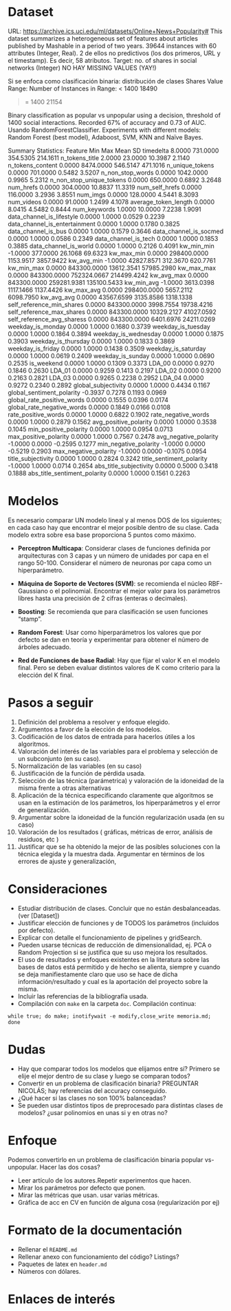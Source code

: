 # Dataset

URL: https://archive.ics.uci.edu/ml/datasets/Online+News+Popularity#
This dataset summarizes a heterogeneous set of features about articles published by Mashable in a period of two years.
39644 instances with 60 attributes (Integer, Real). 2 de ellos no predictivos (los dos primeros, URL y el timestamp). Es decir, 58 atributos.
Target: no. of shares in social networks (Integer)
NO HAY MISSING VALUES (YAY!)

Si se enfoca como clasificación binaria: distribución de clases
Shares Value Range:   Number of Instances in Range:
   <  1400            18490
   >= 1400            21154

Binary classification as popular vs unpopular using a decision, threshold of 1400 social interactions. Recorded 67% of accuracy and 0.73 of AUC. Usando RandomForestClassifier.
Experiments with different models: Random Forest (best model),
             Adaboost, SVM, KNN and Naïve Bayes.

Summary Statistics:
                       Feature       Min          Max         Mean           SD
                     timedelta    8.0000     731.0000     354.5305     214.1611
                n_tokens_title    2.0000      23.0000      10.3987       2.1140
              n_tokens_content    0.0000    8474.0000     546.5147     471.1016
               n_unique_tokens    0.0000     701.0000       0.5482       3.5207
              n_non_stop_words    0.0000    1042.0000       0.9965       5.2312
      n_non_stop_unique_tokens    0.0000     650.0000       0.6892       3.2648
                     num_hrefs    0.0000     304.0000      10.8837      11.3319
                num_self_hrefs    0.0000     116.0000       3.2936       3.8551
                      num_imgs    0.0000     128.0000       4.5441       8.3093
                    num_videos    0.0000      91.0000       1.2499       4.1078
          average_token_length    0.0000       8.0415       4.5482       0.8444
                  num_keywords    1.0000      10.0000       7.2238       1.9091
     data_channel_is_lifestyle    0.0000       1.0000       0.0529       0.2239
 data_channel_is_entertainment    0.0000       1.0000       0.1780       0.3825
           data_channel_is_bus    0.0000       1.0000       0.1579       0.3646
        data_channel_is_socmed    0.0000       1.0000       0.0586       0.2349
          data_channel_is_tech    0.0000       1.0000       0.1853       0.3885
         data_channel_is_world    0.0000       1.0000       0.2126       0.4091
                    kw_min_min   -1.0000     377.0000      26.1068      69.6323
                    kw_max_min    0.0000  298400.0000    1153.9517    3857.9422
                    kw_avg_min   -1.0000   42827.8571     312.3670     620.7761
                    kw_min_max    0.0000  843300.0000   13612.3541   57985.2980
                    kw_max_max    0.0000  843300.0000  752324.0667  214499.4242
                    kw_avg_max    0.0000  843300.0000  259281.9381  135100.5433
                    kw_min_avg   -1.0000    3613.0398    1117.1466    1137.4426
                    kw_max_avg    0.0000  298400.0000    5657.2112    6098.7950
                    kw_avg_avg    0.0000   43567.6599    3135.8586    1318.1338
     self_reference_min_shares    0.0000  843300.0000    3998.7554   19738.4216
     self_reference_max_shares    0.0000  843300.0000   10329.2127   41027.0592
    self_reference_avg_sharess    0.0000  843300.0000    6401.6976   24211.0269
             weekday_is_monday    0.0000       1.0000       0.1680       0.3739
            weekday_is_tuesday    0.0000       1.0000       0.1864       0.3894
          weekday_is_wednesday    0.0000       1.0000       0.1875       0.3903
           weekday_is_thursday    0.0000       1.0000       0.1833       0.3869
             weekday_is_friday    0.0000       1.0000       0.1438       0.3509
           weekday_is_saturday    0.0000       1.0000       0.0619       0.2409
             weekday_is_sunday    0.0000       1.0000       0.0690       0.2535
                    is_weekend    0.0000       1.0000       0.1309       0.3373
                        LDA_00    0.0000       0.9270       0.1846       0.2630
                        LDA_01    0.0000       0.9259       0.1413       0.2197
                        LDA_02    0.0000       0.9200       0.2163       0.2821
                        LDA_03    0.0000       0.9265       0.2238       0.2952
                        LDA_04    0.0000       0.9272       0.2340       0.2892
           global_subjectivity    0.0000       1.0000       0.4434       0.1167
     global_sentiment_polarity   -0.3937       0.7278       0.1193       0.0969
    global_rate_positive_words    0.0000       0.1555       0.0396       0.0174
    global_rate_negative_words    0.0000       0.1849       0.0166       0.0108
           rate_positive_words    0.0000       1.0000       0.6822       0.1902
           rate_negative_words    0.0000       1.0000       0.2879       0.1562
         avg_positive_polarity    0.0000       1.0000       0.3538       0.1045
         min_positive_polarity    0.0000       1.0000       0.0954       0.0713
         max_positive_polarity    0.0000       1.0000       0.7567       0.2478
         avg_negative_polarity   -1.0000       0.0000      -0.2595       0.1277
         min_negative_polarity   -1.0000       0.0000      -0.5219       0.2903
         max_negative_polarity   -1.0000       0.0000      -0.1075       0.0954
            title_subjectivity    0.0000       1.0000       0.2824       0.3242
      title_sentiment_polarity   -1.0000       1.0000       0.0714       0.2654
        abs_title_subjectivity    0.0000       0.5000       0.3418       0.1888
  abs_title_sentiment_polarity    0.0000       1.0000       0.1561       0.2263

# Modelos

Es necesario comparar UN modelo lineal y al menos DOS de los siguientes; en cada caso hay que encontrar el mejor posible dentro de su clase. Cada modelo extra sobre esa base proporciona 5 puntos como máximo.

- **Perceptron Multicapa**: Considerar clases de funciones definida por arquitecturas con 3 capas y un número de unidades por capa en el rango 50-100. Considerar el número de neuronas por capa como un hiperparámetro.

- **Máquina de Soporte de Vectores (SVM)**: se recomienda el núcleo RBF-Gaussiano o el polinomial. Encontrar el mejor valor para los parámetros libres hasta una precisión de 2 cifras (enteras o decimales).

- **Boosting**: Se recomienda que para clasificación se usen funciones “stamp”.

- **Random Forest**: Usar como hiperparámetros los valores que por defecto se dan en teoría y experimentar para obtener el número de árboles adecuado.

- **Red de Funciones de base Radial**: Hay que fijar el valor K en el modelo final. Pero se deben evaluar distintos valores de K como criterio para la elección del K final.

# Pasos a seguir

1. Definición del problema a resolver y enfoque elegido.
2. Argumentos a favor de la elección de los modelos.
3. Codificación de los datos de entrada para hacerlos útiles a los algoritmos.
4. Valoración del interés de las variables para el problema y selección de un subconjunto (en su caso).
5. Normalización de las variables (en su caso)
6. Justificación de la función de pérdida usada.
7. Selección de las técnica (parámetrica) y valoración de la idoneidad de la misma frente a otras alternativas
8. Aplicación de la técnica especificando claramente que algoritmos se usan en la estimación de los parámetros, los hiperparámetros y el error de generalización.
9. Argumentar sobre la idoneidad de la función regularización usada (en su caso)
10. Valoración de los resultados ( gráficas, métricas de error, análisis de residuos, etc )
11. Justificar que se ha obtenido la mejor de las posibles soluciones con la técnica elegida y la muestra dada. Argumentar en términos de los errores de ajuste y generalización,


# Consideraciones

- Estudiar distribución de clases. Concluir que no están desbalanceadas. (ver [Dataset])
- Justificar elección de funciones y de TODOS los parámetros (incluidos por defecto).
- Explicar con detalle el funcionamiento de pipelines y gridSearch.
- Pueden usarse técnicas de reducción de dimensionalidad, ej. PCA o Random Projection si se justifica que su uso mejora los resultados.
- El uso de resultados y enfoques existentes en la literatura sobre las bases de datos está permitido y de hecho se alienta, siempre y cuando se deja manifiestamente claro que uso se hace de dicha información/resultado y cual es la aportación del proyecto sobre la misma.
- Incluir las referencias de la bibliografía usada.
- Compilación con `make` en la carpeta `doc`. Compilación continua:
```
while true; do make; inotifywait -e modify,close_write memoria.md; done
```

# Dudas

- Hay que comparar todos los modelos que elijamos entre sí? Primero se elije el mejor dentro de su clase y luego se comparan todos?
- Convertir en un problema de clasificación binaria? PREGUNTAR NICOLÁS; hay referencias del accuracy conseguido.
- ¿Qué hacer si las clases no son 100% balanceadas?
- Se pueden usar distintos tipos de preprocesado para distintas clases de modelos? ¿usar polinomios en unas si y en otras no?

# Enfoque

Podemos convertirlo en un problema de clasificación binaria popular vs- unpopular. Hacer las dos cosas?

- Leer artículo de los autores.Repetir experimentos que hacen.
- Mirar los parámetros por defecto que ponen.
- Mirar las métricas que usan. usar varias métricas.
- Gráfica de acc en CV en función de alguna cosa (regularización por ej)

# Formato de la documentación

- Rellenar el `README.md`
- Rellenar anexo con funcionamiento del código? Listings?
- Paquetes de latex en `header.md`
- Números con dólares.

# Enlaces de interés
